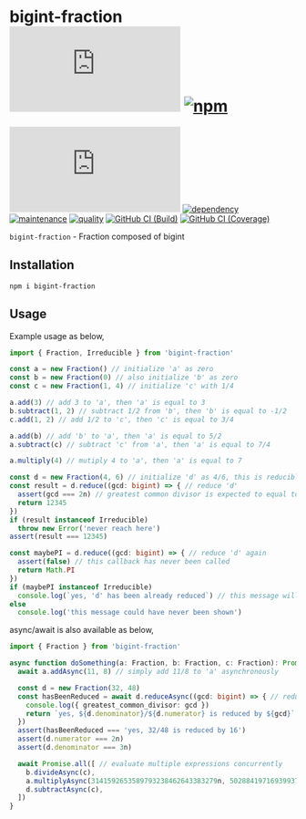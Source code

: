 # bigint-fraction [![license][license-image]][license-url] [![npm][npm-image]][npm-url]

[![coverage][nyc-cov-image]][github-url] [![dependency][depencency-image]][dependency-url] [![maintenance][maintenance-image]][npmsio-url] [![quality][quality-image]][npmsio-url] [![GitHub CI (Build)][github-build-image]][github-build-url] [![GitHub CI (Coverage)][github-coverage-image]][github-coverage-url]

`bigint-fraction` - Fraction composed of bigint

## Installation

```shell
npm i bigint-fraction
```

## Usage

Example usage as below,

```typescript
import { Fraction, Irreducible } from 'bigint-fraction'

const a = new Fraction() // initialize 'a' as zero
const b = new Fraction(0) // also initialize 'b' as zero
const c = new Fraction(1, 4) // initialize 'c' with 1/4

a.add(3) // add 3 to 'a', then 'a' is equal to 3
b.subtract(1, 2) // subtract 1/2 from 'b', then 'b' is equal to -1/2
c.add(1, 2) // add 1/2 to 'c', then 'c' is equal to 3/4

a.add(b) // add 'b' to 'a', then 'a' is equal to 5/2
a.subtract(c) // subtract 'c' from 'a', then 'a' is equal to 7/4

a.multiply(4) // mutiply 4 to 'a', then 'a' is equal to 7

const d = new Fraction(4, 6) // initialize 'd' as 4/6, this is reducible
const result = d.reduce((gcd: bigint) => { // reduce 'd'
  assert(gcd === 2n) // greatest common divisor is expected to equal to 2
  return 12345
})
if (result instanceof Irreducible)
  throw new Error('never reach here')
assert(result === 12345)

const maybePI = d.reduce((gcd: bigint) => { // reduce 'd' again
  assert(false) // this callback has never been called
  return Math.PI
})
if (maybePI instanceof Irreducible)
  console.log(`yes, 'd' has been already reduced`) // this message will be shown
else
  console.log('this message could have never been shown')
```

async/await is also available as below,

```typescript
import { Fraction } from 'bigint-fraction'

async function doSomething(a: Fraction, b: Fraction, c: Fraction): Promise<void> => {
  await a.addAsync(11, 8) // simply add 11/8 to 'a' asynchronously

  const d = new Fraction(32, 48)
  const hasBeenReduced = await d.reduceAsync((gcd: bigint) => { // reduce 32/48 asynchronously
    console.log({ greatest_common_divisor: gcd })
    return `yes, ${d.denominator}/${d.numerator} is reduced by ${gcd}`
  })
  assert(hasBeenReduced === 'yes, 32/48 is reduced by 16')
  assert(d.numerator === 2n)
  assert(d.denominator === 3n)

  await Promise.all([ // evaluate multiple expressions concurrently
    b.divideAsync(c),
    a.multiplyAsync(3141592653589793238462643383279n, 5028841971693993751058209749445923n),
    d.subtractAsync(c),
  ])
}
```

[depencency-image]:https://img.shields.io/librariesio/release/npm/bigint-fraction?logo=nodedotjs
[dependency-url]:https://npmjs.com/package/bigint-fraction?activeTab=dependencies
[github-build-image]:https://github.com/kei-g/bigint-fraction.js/actions/workflows/build.yml/badge.svg
[github-build-url]:https://github.com/kei-g/bigint-fraction.js/actions/workflows/build.yml
[github-coverage-image]:https://github.com/kei-g/bigint-fraction.js/actions/workflows/coverage.yml/badge.svg
[github-coverage-url]:https://github.com/kei-g/bigint-fraction.js/actions/workflows/coverage.yml
[github-url]:https://github.com/kei-g/bigint-fraction.js
[license-image]:https://img.shields.io/github/license/kei-g/bigint-fraction.js
[license-url]:https://opensource.org/licenses/BSD-3-Clause
[maintenance-image]:https://img.shields.io/npms-io/maintenance-score/bigint-fraction?logo=npm
[npm-image]:https://img.shields.io/npm/v/bigint-fraction.svg?logo=npm
[npm-url]:https://npmjs.org/package/bigint-fraction
[npmsio-url]:https://npms.io/search?q=bigint-fraction
[nyc-cov-image]:https://img.shields.io/nycrc/kei-g/bigint-fraction.js?config=.nycrc.json&label=coverage&logo=mocha
[quality-image]:https://img.shields.io/npms-io/quality-score/bigint-fraction?logo=npm
